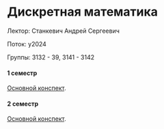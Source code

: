 # Дискретная математика

Лектор: Станкевич Андрей Сергеевич

Поток: y2024

Группы: 3132 - 39, 3141 - 3142

#### 1 семестр

[Основной конспект](./semester_1/Дискретная%20математика.pdf).

#### 2 семестр

[Основной конспект](./semester_2/Discret_Math.pdf).


